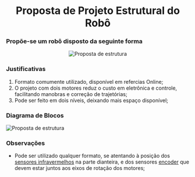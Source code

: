 <center>

# Proposta de Projeto Estrutural do Robô

</center>

### Propõe-se um robô disposto da seguinte forma
<center>
	
![Proposta de estrutura](https://github.com/PI1-2024-1/PI1-2024-1/assets/138832176/59473905-8848-4c20-ab84-698653d62996)

</center>

### Justificativas
1. Formato comumente utilizado, disponível em refercias Online;  
2. O projeto com dois motores reduz o custo em eletrônica e controle, facilitando manobras e correção de trajetórias;  
3. Pode ser feito em dois níveis, deixando mais espaço disponível;

### Diagrama de Blocos

![Proposta de estrutura](https://raw.githubusercontent.com/PI1-2024-1/PI1-KATIAU-docs/main/docs/Eletronica/Ponto%20de%20Controle%202/Diagramas/Diagrama%20de%20Blocos%20-%20Eletrônica.png)

### Observações  
 
- Pode ser utilizado qualquer formato, se atentando à posição dos [sensores infravermelhos](https://github.com/PI1-2024-1/PI1-2024-1/blob/main/Repo%20-%20Eletronica/Datasheets/TCRT5000.PDF) na parte dianteira, e dos sensores [encoder](https://github.com/PI1-2024-1/PI1-2024-1/blob/main/Repo%20-%20Eletronica/Datasheets/Encoder.pdf) que devem estar juntos aos eixos de rotação dos motores;
